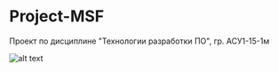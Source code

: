 # Project-MSF

Проект по дисциплине "Технологии разработки ПО", гр. АСУ1-15-1м

![alt text](http://projectcartoon.com/cells/cell_04.jpg)

